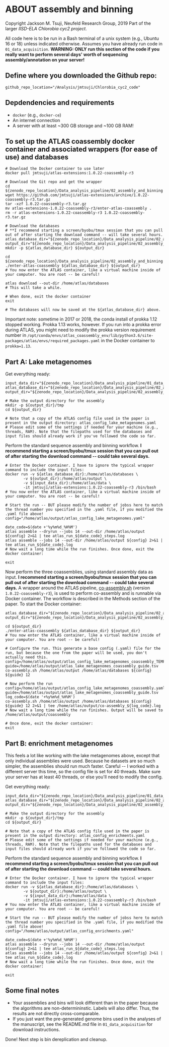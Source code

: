 # ABOUT assembly and binning
Copyright Jackson M. Tsuji, Neufeld Research Group, 2019
Part of the larger *IISD-ELA Chlorobia cyc2 project*.

All code here is to be run in a Bash terminal of a unix system (e.g., Ubuntu 16 or 18) unless indicated otherwise. Assumes you have already run code in `01_data_acquisition`. **WARNING: ONLY run this section of the code if you really want to perform several days' worth of sequencing assembly/annotation on your server!**

## Define where you downloaded the Github repo:
```
github_repo_location="/Analysis/jmtsuji/Chlorobia_cyc2_code"
```

## Depdendencies and requirements
- `docker` (e.g., `docker-ce`)
- An internet connection
- A server with at least ~300 GB storage and ~100 GB RAM!

## To set up the ATLAS coassembly docker container and associated wrappers (for ease of use) and databases
```
# Download the Docker container to use later
docker pull jmtsuji/atlas-extensions:1.0.22-coassembly-r3

# Download the Git repo and get the wrapper
cd ${zenodo_repo_location}/Data_analysis_pipeline/02_assembly_and_binning
wget https://github.com/jmtsuji/atlas-extensions/archive/1.0.22-coassembly-r3.tar.gz
tar -xzf 1.0.22-coassembly-r3.tar.gz
mv atlas-extensions-1.0.22-coassembly-r3/enter-atlas-coassembly .
rm -r atlas-extensions-1.0.22-coassembly-r3 1.0.22-coassembly-r3.tar.gz

# Download the databases
# **I recommend starting a screen/byobu/tmux session that you can pull out of after starting the download command -- will take several hours.
atlas_database_dir="${zenodo_repo_location}/Data_analysis_pipeline/02_assembly_and_binning/atlas_databases_1.0.22"
output_dir="${zenodo_repo_location}/Data_analysis_pipeline/02_assembly_and_binning/lake_metagenomes"
mkdir -p ${atlas_database_dir} ${output_dir}

cd ${zenodo_repo_location}/Data_analysis_pipeline/02_assembly_and_binning
./enter-atlas-coassembly ${atlas_database_dir} ${output_dir}
# You now enter the ATLAS container, like a virtual machine inside of your computer. You are root -- be careful!

atlas download --out-dir /home/atlas/databases
# This will take a while.

# When done, exit the docker container
exit

# The databases will now be saved at the ${atlas_database_dir} above.
```
Important note: sometime in 2017 or 2018, the conda install of prokka 1.12 stopped working. Prokka 1.13 works, however. If you run into a prokka error during ATLAS, you might need to modify the prokka version requirement number in `/opt/conda/envs/atlas_coassembly_env/lib/python3.6/site-packages/atlas/envs/required_packages.yaml` in the Docker container to `prokka=1.13`.

## Part A: Lake metagenomes
Get everything ready:
```
input_data_dir="${zenodo_repo_location}/Data_analysis_pipeline/01_data_acquisition/lake_metagenomes"
atlas_database_dir="${zenodo_repo_location}/Data_analysis_pipeline/02_assembly_and_binning/atlas_databases_1.0.22"
output_dir="${zenodo_repo_location}/Data_analysis_pipeline/02_assembly_and_binning/lake_metagenomes"

# Make the output directory for the assembly
mkdir -p ${output_dir}/tmp
cd ${output_dir}

# Note that a copy of the ATLAS config file used in the paper is present in the output directory: atlas_config_lake_metagenomes.yaml
# Please edit some of the settings if needed for your machine (e.g., threads, RAM). Note that the filepaths used for the databases and input files should already work if you've followed the code so far.
```

Perform the standard sequence assembly and binning workflow. **I recommend starting a screen/byobu/tmux session that you can pull out of after starting the download command -- could take several days.**
```
# Enter the Docker container. I have to ignore the typical wrapper command to include the input files:
docker run -v ${atlas_database_dir}:/home/atlas/databases \
        -v ${output_dir}:/home/atlas/output \
        -v ${input_data_dir}:/home/atlas/data \
        -it jmtsuji/atlas-extensions:1.0.22-coassembly-r3 /bin/bash
# You now enter the ATLAS container, like a virtual machine inside of your computer. You are root -- be careful!

# Start the run -- BUT please modify the number of jobss here to match the thread number you specified in the .yaml file, if you modified the .yaml file above!
config="/home/atlas/output/atlas_config_lake_metagenomes.yaml"

date_code=$(date +'%y%m%d_%H%M')
atlas assemble --dryrun --jobs 14 --out-dir /home/atlas/output ${config} 2>&1 | tee atlas_run_${date_code}_steps.log
atlas assemble --jobs 14 --out-dir /home/atlas/output ${config} 2>&1 | tee atlas_run_${date_code}.log
# Now wait a long time while the run finishes. Once done, exit the docker container:

exit
```

Now perform the three coassemblies, using standard assembly data as input. **I recommend starting a screen/byobu/tmux session that you can pull out of after starting the download command -- could take several days.** A wrapper around the ATLAS pipeline, [co-assembly.sh](https://github.com/jmtsuji/atlas-extensions/blob/master/co-assembly.sh) (version `1.0.22-coassembly-r3`), is used to perform co-assembly and is runnable via Docker container. The workflow is described in the Methods section of the paper. To start the Docker container:
```
atlas_database_dir="${zenodo_repo_location}/Data_analysis_pipeline/02_assembly_and_binning/atlas_databases_1.0.22"
output_dir="${zenodo_repo_location}/Data_analysis_pipeline/02_assembly_and_binning/lake_metagenomes"

cd ${output_dir}
./enter-atlas-coassembly ${atlas_database_dir} ${output_dir}
# You now enter the ATLAS container, like a virtual machine inside of your computer. You are root -- be careful!

# Configure the run. This generate a base config (.yaml) file for the run, but because the one from the paper will be used, you don't actually need this.
config=/home/atlas/output/atlas_config_lake_metagenomes_coassembly_TEMP.yaml
guide=/home/atlas/output/atlas_lake_metagenomes_coassembly_guide.tsv
co-assembly.sh /home/atlas/output /home/atlas/databases ${config} ${guide} 12

# Now perform the run 
config=/home/atlas/output/atlas_config_lake_metagenomes_coassembly.yaml
guide=/home/atlas/output/atlas_lake_metagenomes_coassembly_guide.tsv
log_code=$(date '+%y%m%d_%H%M')
co-assembly.sh /home/atlas/output /home/atlas/databases ${config} ${guide} 12 2>&1 | tee /home/atlas/output/co-assembly_${log_code}.log
# Now wait a long time while the run finishes. Output will be saved to /home/atlas/output/coassembly

# Once done, exit the docker container:
exit
```


## Part B: enrichment metagenomes
This feels a lot like working with the lake metagenomes above, except that only individual assemblies were used. Because he datasets are so much simpler, the assemblies should run much faster. Careful -- I worked with a different server this time, so the config file is set for 40 threads. Make sure your server has at least 40 threads, or else you'll need to modify the config.

Get everything ready:
```
input_data_dir="${zenodo_repo_location}/Data_analysis_pipeline/01_data_acquisition/enrichment_metagenomes"
atlas_database_dir="${zenodo_repo_location}/Data_analysis_pipeline/02_assembly_and_binning/atlas_databases_1.0.22"
output_dir="${zenodo_repo_location}/Data_analysis_pipeline/02_assembly_and_binning/enrichment_metagenomes"

# Make the output directory for the assembly
mkdir -p ${output_dir}/tmp
cd ${output_dir}

# Note that a copy of the ATLAS config file used in the paper is present in the output directory: atlas_config_enrichments.yaml
# Please edit some of the settings if needed for your machine (e.g., threads, RAM). Note that the filepaths used for the databases and input files should already work if you've followed the code so far.
```

Perform the standard sequence assembly and binning workflow. **I recommend starting a screen/byobu/tmux session that you can pull out of after starting the download command -- could take several hours.**
```
# Enter the Docker container. I have to ignore the typical wrapper command to include the input files:
docker run -v ${atlas_database_dir}:/home/atlas/databases \
        -v ${output_dir}:/home/atlas/output \
        -v ${input_data_dir}:/home/atlas/data \
        -it jmtsuji/atlas-extensions:1.0.22-coassembly-r3 /bin/bash
# You now enter the ATLAS container, like a virtual machine inside of your computer. You are root -- be careful!

# Start the run -- BUT please modify the number of jobss here to match the thread number you specified in the .yaml file, if you modified the .yaml file above!
config="/home/atlas/output/atlas_config_enrichments.yaml"

date_code=$(date +'%y%m%d_%H%M')
atlas assemble --dryrun --jobs 14 --out-dir /home/atlas/output ${config} 2>&1 | tee atlas_run_${date_code}_steps.log
atlas assemble --jobs 14 --out-dir /home/atlas/output ${config} 2>&1 | tee atlas_run_${date_code}.log
# Now wait a long time while the run finishes. Once done, exit the docker container:

exit
```

## Some final notes
- Your assemblies and bins will look different than in the paper because the algorithms are non-determininstic. Labels will also differ. Thus, the results are not directly cross-comparable.
- If you just want the pre-generated genome bins used in the analyses of the manuscript, see the README.md file in `01_data_acquisition` for download instructions.

Done! Next step is bin dereplication and cleanup.

